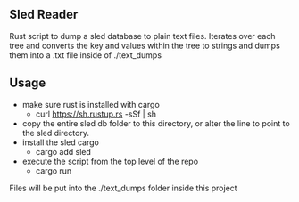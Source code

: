 ## Sled Reader

Rust script to dump a sled database to plain text files. Iterates over each tree and converts the key and values within the tree to strings
and dumps them into a .txt file inside of ./text_dumps 

## Usage
 - make sure rust is installed with cargo
    - curl https://sh.rustup.rs -sSf | sh
 - copy the entire sled db folder to this directory, or alter the line to point to the sled directory. 
 - install the sled cargo 
     - cargo add sled
 - execute the script from the top level of the repo
     -  cargo run

 Files will be put into the ./text_dumps folder inside this project
